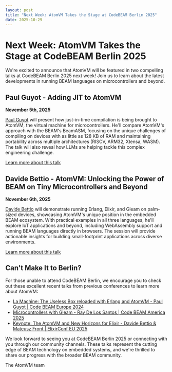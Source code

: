 ```yaml
---
layout: post
title: "Next Week: AtomVM Takes the Stage at CodeBEAM Berlin 2025"
date: 2025-10-29
---
```


# Next Week: AtomVM Takes the Stage at CodeBEAM Berlin 2025

We're excited to announce that AtomVM will be featured in two compelling talks at CodeBEAM Berlin 2025 next week! Join us to learn about the latest developments in running BEAM languages on microcontrollers and beyond.

## Paul Guyot - Adding JIT to AtomVM
**November 5th, 2025**

[Paul Guyot](https://github.com/pguyot/) will present how just-in-time compilation is being brought to AtomVM, the virtual machine for microcontrollers. He'll compare AtomVM's approach with the BEAM's BeamASM, focusing on the unique challenges of compiling on devices with as little as 128 KB of RAM and maintaining portability across multiple architectures (RISCV, ARM32, Xtensa, WASM). The talk will also reveal how LLMs are helping tackle this complex engineering challenge.

[Learn more about this talk](https://codebeameurope.com/talks/adding-jit-to-atomvm/)

## Davide Bettio - AtomVM: Unlocking the Power of BEAM on Tiny Microcontrollers and Beyond
**November 6th, 2025**

[Davide Bettio](https://github.com/bettio/) will demonstrate running Erlang, Elixir, and Gleam on palm-sized devices, showcasing AtomVM's unique position in the embedded BEAM ecosystem. With practical examples in all three languages, he'll explore IoT applications and beyond, including WebAssembly support and running BEAM languages directly in browsers. The session will provide actionable insights for building small-footprint applications across diverse environments.

[Learn more about this talk](https://codebeameurope.com/talks/unlocking-the-power-of-beam-on-tiny-microcontrollers-and-beyond/)

## Can't Make It to Berlin?

For those unable to attend CodeBEAM Berlin, we encourage you to check out these excellent recent talks from previous conferences to learn more about AtomVM:

- [La Machine: The Useless Box reloaded with Erlang and AtomVM - Paul Guyot | Code BEAM Europe 2024](https://www.youtube.com/watch?v=o-uCKdHz-wM)
- [Microcontrollers with Gleam - Ray De Los Santos | Code BEAM America 2025](https://www.youtube.com/watch?v=-jd1lRQ4LZg)
- [Keynote: The AtomVM and New Horizons for Elixir - Davide Bettio & Mateusz Front | ElixirConf EU 2025](https://www.youtube.com/watch?v=ep--rQO1FRI)

We look forward to seeing you at CodeBEAM Berlin 2025 or connecting with you through our community channels. These talks represent the cutting edge of BEAM technology on embedded systems, and we're thrilled to share our progress with the broader BEAM community.

The AtomVM team
